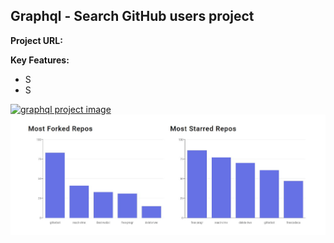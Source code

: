 ## Graphql - Search GitHub users project

**Project URL:**

**Key Features:**

- S
- S
 
<a href='/' target='_blank'>
<img src='./public' width='700' alt='graphql project image'>
</a>

<a href='/' target='_blank'>
<img src='./public/git2.jpg' width='700' alt='graphql project image'>
</a>
